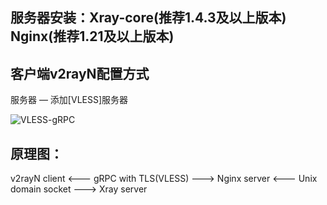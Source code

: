 ## 服务器安装：Xray-core(推荐1.4.3及以上版本) Nginx(推荐1.21及以上版本)

## 客户端v2rayN配置方式
服务器 — 添加[VLESS]服务器

![VLESS-gRPC](https://user-images.githubusercontent.com/88967758/132800221-1e67083c-6d38-4f00-8f24-38ae688f3d09.jpg)

## 原理图：
v2rayN client <--- gRPC with TLS(VLESS) ---> Nginx server <--- Unix domain socket ---> Xray server
